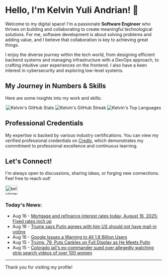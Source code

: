 # Hello, I'm Kelvin Yuli Andrian! 👋

Welcome to my digital space! I'm a passionate **Software Engineer** who thrives on building and collaborating to create meaningful technological solutions. For me, software development is about solving problems and adding value, and I believe that collaboration is key to achieving great things.

I enjoy the diverse journey within the tech world, from designing efficient backend systems and managing infrastructure with a DevOps approach, to crafting intuitive user experiences on the frontend. I also have a keen interest in cybersecurity and exploring low-level systems.

## My Journey in Numbers & Skills

Here are some insights into my work and skills:

<p align="center">
  <img src="https://github-readme-stats.vercel.app/api?username=kelvinzer0&show_icons=true&theme=radical" alt="Kelvin's GitHub Stats" />
  <img src="https://github-readme-streak-stats.herokuapp.com/?user=kelvinzer0&theme=radical" alt="Kelvin's GitHub Streak" />
  <img src="https://github-readme-stats.vercel.app/api/top-langs/?username=kelvinzer0&layout=compact&theme=radical" alt="Kelvin's Top Languages" />
</p>

## Professional Credentials

My expertise is backed by various industry certifications. You can view my verified professional credentials on [Credly](https://www.credly.com/users/kelvin-yuli-andrian/badges), which demonstrates my commitment to professional excellence and continuous learning.

## Let's Connect!

I'm always open to discussions, sharing ideas, or forging new connections. Feel free to reach out!

<p align="left">
    <a href="https://linkedin.com/in/kelvinzero" target="blank"><img align="center" src="https://cdn.jsdelivr.net/npm/simple-icons@3.0.1/icons/linkedin.svg" alt="kelvinzero" height="30" width="40" /></a>
</p>

### Today's News:

<!-- feed start -->
- Aug 16 - [Mortgage and refinance interest rates today, August 16, 2025: Fixed rates inch up](https://finance.yahoo.com/personal-finance/mortgages/article/mortgage-refinance-interest-rates-today-saturday-august-16-2025-100059964.html)
- Aug 16 - [Trump says Putin agrees with him US should not have mail-in voting](https://www.yahoo.com/news/articles/trump-says-putin-agrees-him-043119727.html)
- Aug 16 - [Google Issues a Warning to All 1.8 Billion Users](https://www.yahoo.com/news/articles/google-issues-warning-1-8-034808263.html)
- Aug 15 - [Trump, 79, Puts Cankles on Full Display as He Meets Putin](https://www.yahoo.com/news/articles/trump-79-puts-cankles-full-232017967.html)
- Aug 15 - [Colorado jail's ex-commander sued over allegedly watching strip search videos of over 100 women](https://www.yahoo.com/news/articles/colorado-jails-ex-commander-sued-205035712.html)
<!-- feed end -->

---

Thank you for visiting my profile!